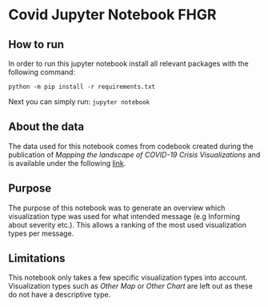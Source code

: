 # Covid Jupyter Notebook FHGR
## How to run
In order to run this jupyter notebook install all relevant packages with the following command:

```python -m pip install -r requirements.txt```

Next you can simply run:
```jupyter notebook```

## About the data
The data used for this notebook comes from codebook created during the publication of *Mapping the landscape of COVID-19 Crisis Visualizations* and is available under the following [link](https://osf.io/gf8zr/).

## Purpose
The purpose of this notebook was to generate an overview which visualization type was used for what intended message (e.g Informing about severity etc.). This allows a ranking of the most used visualization types per message.

## Limitations
This notebook only takes a few specific visualization types into account. Visualization types such as *Other Map* or *Other Chart* are left out as these do not have a descriptive type.
